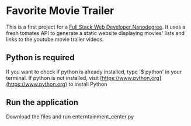# Favorite Movie Trailer

This is a first project for a [Full Stack Web Developer Nanodegree](https://www.udacity.com/course/full-stack-web-developer-nanodegree--nd004).
It uses a fresh tomates API to generate a static website displaying movies' lists and links to the youtube movie trailer videos.


## Python is required
If you want to check if python is already installed, type '$ python' in your terminal. If python is not installed, visit [https://www.python.org](https://www.python.org) to install Python

## Run the application
Download the files and run enterntainment_center.py
